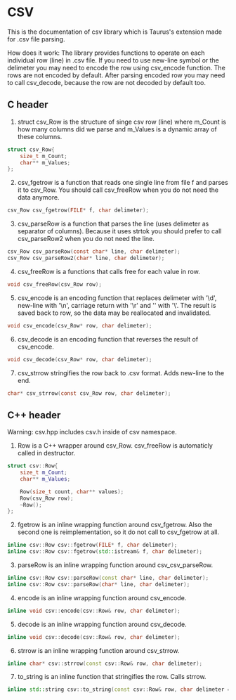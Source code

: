 # CSV

This is the documentation of csv library which is Taurus's extension made for .csv file parsing.

How does it work:
The library provides functions to operate on each individual row (line) in .csv file. 
If you need to use new-line symbol or the delimeter you may need to encode the row using 
csv_encode function. The rows are not encoded by default. After parsing encoded row you 
may need to call csv_decode, because the row are not decoded by default too.

## C header

 1. struct csv_Row is the structure of singe csv row (line) where m_Count is how many columns did we parse and m_Values is a dynamic array of these columns.

``` C
struct csv_Row{
	size_t m_Count;
	char** m_Values;
};
```

 2. csv_fgetrow is a function that reads one single line from file f and parses it to csv_Row. You should call csv_freeRow when you do not need the data anymore.

``` C
csv_Row csv_fgetrow(FILE* f, char delimeter);
```

 3. csv_parseRow is a function that parses the line (uses delimeter as separator of columns). Because it uses strtok you should prefer to call csv_parseRow2 when you do not need the line.

``` C
csv_Row csv_parseRow(const char* line, char delimeter);
csv_Row csv_parseRow2(char* line, char delimeter);
```

 4. csv_freeRow is a functions that calls free for each value in row.

``` C
void csv_freeRow(csv_Row row);
```

 5. csv_encode is an encoding function that replaces delimeter with '\d', new-line with '\n', carriage return with '\r' and '\' with '\\'. The result is saved back to row, so the data may be reallocated and invalidated.

``` C
void csv_encode(csv_Row* row, char delimeter);
```

 6. csv_decode is an encoding function that reverses the result of csv_encode.

``` C
void csv_decode(csv_Row* row, char delimeter);
```

 7. csv_strrow stringifies the row back to .csv format. Adds new-line to the end.

``` C
char* csv_strrow(const csv_Row row, char delimeter);
```

## C++ header

Warning: csv.hpp includes csv.h inside of csv namespace.

 1. Row is a C++ wrapper around csv_Row. csv_freeRow is automaticly called in destructor.

``` C++
struct csv::Row{
	size_t m_Count;
	char** m_Values;

	Row(size_t count, char** values);
	Row(csv_Row row);
	~Row();
};
```

 2. fgetrow is an inline wrapping function around csv_fgetrow. Also the second one is reimplementation, so it do not call to csv_fgetrow at all.

``` C++ 
inline csv::Row csv::fgetrow(FILE* f, char delimeter);
inline csv::Row csv::fgetrow(std::istream& f, char delimeter);
```  
 
 3. parseRow is an inline wrapping function around csv_csv_parseRow.
  
``` C++  
inline csv::Row csv::parseRow(const char* line, char delimeter);
inline csv::Row csv::parseRow(char* line, char delimeter);
```

 4. encode is an inline wrapping function around csv_encode.

``` C++
inline void csv::encode(csv::Row& row, char delimeter);
```

 5. decode is an inline wrapping function around csv_decode.

``` C++
inline void csv::decode(csv::Row& row, char delimeter);
```

 6. strrow is an inline wrapping function around csv_strrow.

``` C++
inline char* csv::strrow(const csv::Row& row, char delimeter);
```

 7. to_string is an inline function that stringifies the row. Calls strrow.

``` C++
inline std::string csv::to_string(const csv::Row& row, char delimeter = '|');
```

